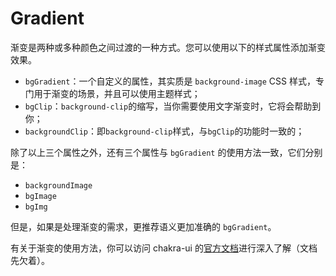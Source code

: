 # Gradient

渐变是两种或多种颜色之间过渡的一种方式。您可以使用以下的样式属性添加渐变效果。

- `bgGradient`：一个自定义的属性，其实质是 `background-image` CSS 样式，专门用于渐变的场景，并且可以使用主题样式；
- `bgClip`：`background-clip`的缩写，当你需要使用文字渐变时，它将会帮助到你；
- `backgroundClip`：即`background-clip`样式，与`bgClip`的功能时一致的；

除了以上三个属性之外，还有三个属性与 `bgGradient` 的使用方法一致，它们分别是：

- `backgroundImage`
- `bgImage`
- `bgImg`

但是，如果是处理渐变的需求，更推荐语义更加准确的 `bgGradient`。

有关于渐变的使用方法，你可以访问 chakra-ui 的[官方文档](https://chakra-ui.com/docs/styled-system/gradient)进行深入了解（文档先欠着）。
